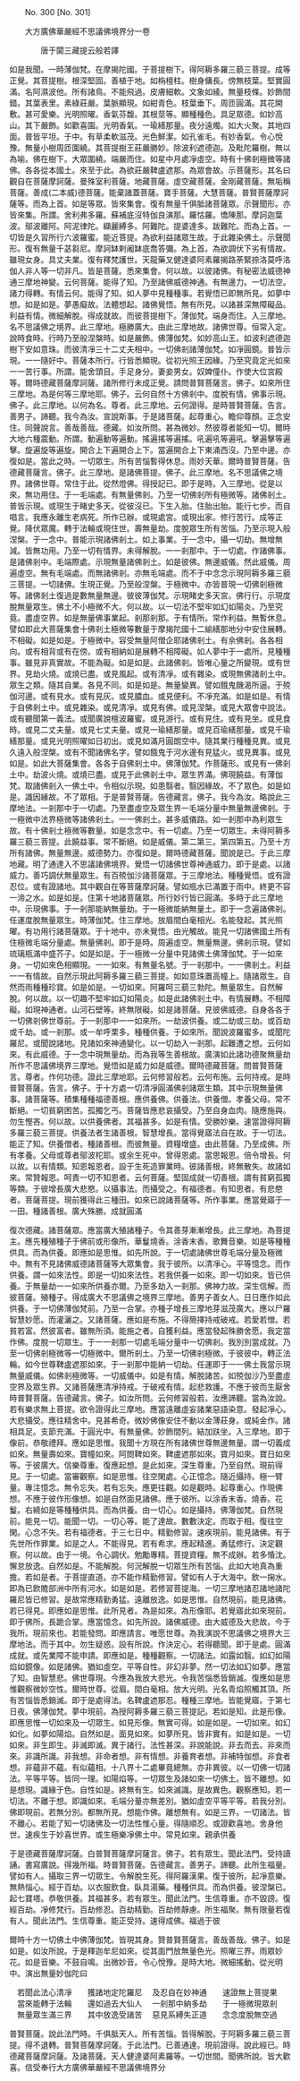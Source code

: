 ﻿　　No. 300 [No. 301]

　　大方廣佛華嚴經不思議佛境界分一卷

　　　　唐于闐三藏提云般若譯


如是我聞。一時薄伽梵。在摩揭陀國。于菩提樹下。得阿耨多羅三藐三菩提。成等正覺。其菩提樹。根深堅固。善植于地。如栴檀柱。樹身傭長。傍無枝葉。堅實圓滿。名阿濕波他。所有諸鳥。不能飛過。皮膚細軟。文象如綾。無量枝條。妙飾間錯。其葉表里。素綠莊嚴。葉脈顯現。如紺青色。枝葉垂下。周匝圓滿。其花開敷。甚可愛樂。光明照曜。香氣芬馥。其根莖等。顯種種色。具足眾德。如妙高山。其下嚴飾。如歡喜園。光明香氣。一瑜繕那量。夜分遠燭。如大火聚。其地四面。普皆平坦。于中。有草柔軟滋茂。光色鮮潔。如孔雀毛。有妙香氣。令心悅豫。無量小樹周匝圍繞。其菩提樹王莊嚴勝妙。除波利遮德迦。及毗陀羅樹。無以為喻。佛在樹下。大眾圍繞。端嚴而住。如星中月處凈虛空。時有十佛剎極微等諸佛。各各從本國土。來至于此。為欲莊嚴鞞盧遮那。為眾會故。示菩薩形。其名曰觀自在菩薩摩訶薩。曼殊室利菩薩。地藏菩薩。虛空藏菩薩。金剛藏菩薩。無垢稱菩薩。善成(二本威)德菩薩。能棄諸蓋菩薩。寶手菩薩。大慧菩薩。普賢菩薩摩訶薩等。而為上首。如是等眾。皆來集會。復有無量千俱胝諸菩薩眾。示聲聞形。亦皆來集。所謂。舍利弗多羅。蘇補底沒特伽良演那。羅怙羅。憍陳那。摩訶迦葉波。鄔波離阿。阿泥律陀。纈麗縛多。阿難陀。提婆達多。跋難陀。而為上首。一切皆是久習所行六波羅蜜。能近菩提。為欲利益諸眾生故。于此雜染佛土。示聲聞形。復有無量千苾芻尼。摩訶缽剌阇缽底喬答彌。為上首。為欲調伏下劣有情故。雖現女身。具丈夫業。復有釋梵護世。天龍藥叉健達婆阿素羅揭路荼緊捺洛莫呼洛伽人非人等一切非凡。皆是菩薩。悉來集會。何以故。以彼諸佛。有秘密法威德神通三摩地神變。云何菩薩。能得了知。乃至諸佛威德神通。有無邊力。一切法空。諸力得轉。有情云何。能得了知。如人夢中見種種事。若覺悟已即無所見。如夢中想。如是如是。夢愚癡故。法體想起。諸佛覺悟。無有所見。以諸甚深無障礙品。利益有情。微細解脫。得成就故。而彼菩提樹下。薄伽梵。端身而住。入三摩地。名不思議佛之境界。此三摩地。極勝廣大。由此三摩地故。諸佛世尊。恒常入定。說時食時。行時乃至般涅槃時。如是嚴飾。佛薄伽梵。如妙高山王。如波利遮德迦樹下安如意珠。而彼清凈三十二丈夫相中。一切佛剎諸薄伽梵。如凈圓鏡。普皆示現。一一隨好中。菩薩本所行。行皆悉顯現。從初光照王因緣。乃至究竟定光如來一一苦行事。所謂。能舍頭目。手足身分。妻妾男女。奴婢僮仆。作使大位宮殿等。爾時德藏菩薩摩訶薩。諸所修行未成正覺。請問普賢菩薩言。佛子。如來所住三摩地。為是何等三摩地耶。佛子。云何自然十方佛剎中。度脫有情。佛事示現。佛子。此三摩地。以何為名。尊者。此三摩地。云何證得。是時普賢菩薩。告言。善男子。諦聽。我今為汝。宣說斯事。于是諸菩薩。起尊重心。瞻仰尊顏。正念安住。同聲說言。善哉善哉。德藏。如汝所問。甚為微妙。然彼尊者能知一切。爾時大地六種震動。所謂。動遍動等遍動。搖遍搖等遍搖。吼遍吼等遍吼。擊遍擊等遍擊。旋遍旋等遍旋。開合上下遍開合上下。當遍開合上下東涌西沒。乃至中邊。亦復如是。當此之時。一切眾生。所有苦惱暫得休息。雨妙天華。爾時普賢菩薩。告德藏菩薩言。佛子。此三摩地。是諸佛菩提。佛子。此三摩地。名不思議佛之境界。諸佛世尊。常住于此。從然燈佛。得授記已。即于是時。入三摩地。從是以來。無功用住。于一毛端處。有無量佛剎。乃至一切佛剎所有極微等。諸佛剎土。普皆示現。或現生于睹史多天。從彼沒已。下生入胎。住胎出胎。能行七步。而自唱言。我應永離生老病死。所作已辦。或現處宮。或現出家。修行苦行。成等正覺。降伏眾魔。轉于法輪或現住世。壽無量劫。度脫眾生所有苦惱。乃至示現入般涅槃。于一念中。普能示現諸佛剎土。如上事業。于一念中。攝一切劫。無增無減。皆無功用。乃至一切有情界。未得解脫。一一剎那中。于一切處。作諸佛事。是諸佛剎中。毛端際處。示現無量諸佛剎土。如是彼佛。無邊威儀。然此威儀。周遍虛空。無有毛端處。而無諸佛剎。亦無毛端處。而不于中念念示現阿耨多羅三藐三菩提。一切諸佛。生現正覺。乃至般涅槃。于極微中。亦皆普現一切佛剎極微等。諸佛剎土復過是數無量無邊。彼彼薄伽梵。示現睹史多天宮。佛行行。示現度脫無量眾生。佛土不小極微不大。何以故。以一切法不堅牢如幻如陽炎。乃至究竟。盡虛空界。如是無量佛事業起。剎那剎那。于有情所。常作利益。無暫休息。譬如即此大菩薩集會十佛剎土極微等數量于摩揭陀國十二緰繕那地分中安住展轉。不相礙。如是如是。于極微中。容受無量阿僧企耶諸佛剎土。有余佛剎。各各相向。或有相背或有在傍。或有相納如是展轉不相障礙。如人夢中于一處所。見種種事。雖見非真實故。不能為礙。如是如是。此諸佛剎。皆唯心量之所變現。或有世界。見劫火燒。或燒已盡。或見風起。或有清凈。或有雜染。或現無佛諸剎土中。眾生之類。隨其自業。各見不同。如是如是。無量變異。譬如餓鬼饑渴所逼。于殑伽河邊。或有見水。或有見灰。或見膿血。或見便利。不凈充滿。如是如是。有情于自佛剎土中。或見雜染。或見清凈。或見有佛。或見涅槃。或見大眾會中說法。或有聽聞第一義法。或聞廣說檀波羅蜜。或見游行。或有見住。或有見坐。或見食時。或見二丈夫量。或見七丈夫量。或見一瑜繕那量。或見百瑜繕那量。或見千瑜繕那量。或見光明照曜如日初出。或見如滿月圓朗空中。隨其業行種種見異。或見久遠入般涅槃。或有不聞諸佛名字。譬如餓鬼于河水邊有見猛火。或見異事。或見如是。如此大菩薩集會。各各于自佛剎土中。佛薄伽梵。作菩薩形。或見有一佛剎土中。劫波火燒。或燒已盡。或見于此佛剎土中。眾生界滿。佛現饒益。有薄伽梵。取諸佛剎入一佛土中。令相似示現。如患翳者。翳因緣故。不了眾色。如是如是。識因緣故。不了眾相。于是普賢菩薩。告德藏言。佛子。我今為汝。略說此三摩地法。一剎那中于一切處。乃至盡虛空及眾生界一毛端分量中無量無邊佛剎。于一極微中法界極微等諸佛剎土。一一佛剎土。甚多威儀路。如一剎那中為利眾生故。有十佛剎土極微等數量。如是念念中。有一切處。乃至一切眾生。未得阿耨多羅三藐三菩提。此饒益事。常不斷絕。如是威儀。第二第三。第四第五。乃至十方所有諸佛。無量無邊。威德勢力。亦復如是。爾時德藏菩薩。聞說是已。于此三摩地藏。明了通達入不思議諸佛境界。覺悟一切諸佛世尊神通威力。即于是處。以諸威力。善巧調伏無量眾生。有百殑伽沙諸菩薩眾。于三摩地法。種種覺悟。或有證忍位。或有證諸地。其中觀自在等菩薩摩訶薩。譬如瓶水已滿置于雨中。終更不容一渧之水。如是如是。住第十地諸菩薩眾。所行妙行皆已圓滿。多時于此三摩地中。示現佛事。于一剎那能納無量劫。于一極微能納無量土。即于一念遍諸佛剎。任運度脫無量眾生。時薄伽梵。住三摩地。放眉間白毫相光。名能發起。其光照曜。有功用行諸菩薩眾。于十地中。亦未覺悟。由光觸故。能見一切諸佛國土所有住極微毛端分量處。無量佛剎。即于是時。周遍虛空。無量無邊。佛剎示現。譬如琉璃瓶滿中盛芥子。如是如是。于一極微一分量中見諸佛土佛薄伽梵。于一如來身。一切如來色相顯現。一一如來。有無量名號。于一剎那中。一一佛剎土。利益一一有情故。自然示現此阿耨多羅三藐三菩提。如如意珠置高幢上。隨諸眾生。自然而雨種種珍寶。如是如是。一切如來。阿羅呵三藐三勃陀。無量眾生。自然解脫。何以故。以一切趣不堅牢如幻如陽炎。如是此諸佛剎土中。有情展轉。不相障礙。如現神通者。山河石壁等。終無限礙。如是諸菩薩。見彼佛威德。自身各各于一切佛剎佛世尊前。于一剎那中一一如來所。一劫波供養。或二劫或三劫。或百劫或千劫。或一剎那。或一牟呼栗多。種種供養。于如來所。聞說波羅蜜多。或聞陀羅尼。或聞說諸地。見諸如來神通變化。以一切劫入一剎那。起難遭之想。云何如來。有此威德。于一念中現無量劫。而為我等生善根故。廣演如此諸功德聚無量劫所作不思議佛境界三摩地。覺悟如是威力如是威德。爾時德藏菩薩。問普賢菩薩言。尊者。作何功德。證此三摩地耶。云何修習般若。云何布施。云何持戒。是時普賢菩薩。告言。佛子。于十方處一切清凈圓滿佛剎諸眾生類。其中示現無量佛事。諸菩薩等。積集種種福德善根。應供養佛。供養法。供養僧。孝養父母。常不斷絕。一切貧窮困苦。孤獨乞丐。菩薩皆應悲哀攝受。乃至自身血肉。隨應施與。勿生慳吝。何以故。以供養佛者。其福甚多。如是有情。受勝妙樂。速當證得阿耨多羅三藐三菩提。供養法者生諸善根。智慧增長。當得覺寤法自在故。于一切法。能正了知。供養僧者。種諸善根。而彼無量。資糧增盛。由此菩薩。乃至成佛。所有孝養。父母或尊者鄔波柁耶。或余生死中。曾得恩處。當思報恩。倍令增長。何以故。以有情類。知恩報恩者。設于生死造罪業時。彼諸善根。終無散失。故諸如來。常贊報恩。呵責一切不知恩者。云何菩薩。堅固成就一切善根。謂有貧窮孤獨等類。于彼增長廣大悲愍。以攝事法。而攝受之。有福德者。有知恩者。有悲愍者。菩薩菩提。現前獲得此三種田。如來已說諸菩薩等。所作事業。應當覺寤于一一田。種諸善根。廣大殊勝。成就圓滿

復次德藏。諸菩薩眾。應當廣大殖諸種子。令其善芽漸漸增長。此三摩地。為菩提主。應先種殖種子于佛前或形像所。華鬘燒香。涂香末香。歌舞音樂。如是等種種供具。而為供養。即應如是思惟。如先所說。于一切處諸佛世尊毛端分量及極微中。無有不見諸佛威德諸菩薩等大眾集會。我于彼所。以清凈心。平等憶念。而作供養。謂一如來法性。即是一切如來法性。若我供養一如來。即一切如來。皆已供養。于無量劫一一如來所供養亦爾。乃至多劫入一剎那。佛神力故。深生信解。而彼菩薩。殖種子。得成廣大不思議佛之境界三摩地。善男子善女人。日日應作如此供養。于一切佛薄伽梵前。乃至一合掌。亦種子增長三摩地芽滋茂廣大。應以尸羅智慧妙愿。而灌灑之。又諸菩薩。應如是布施。不得簡擇持戒破戒。若愛若憎。若貧若富。然彼富者。雖無所須。能施之者。自獲利益。應當發起殊勝舍愿。我定當作佛。度脫一切眾生。于一一剎那一切處毛端分量中一切佛剎。我別別當成就。乃至一切佛剎極微等一切極微中。爾所剎土。乃至一切佛剎極微。于彼彼中。轉正法輪。如今世尊鞞盧遮那如來。于一剎那中能納一切劫。任運即于一一佛土我當示現無量威儀。如佛剎極微等。一切威儀中。如是有情。解脫諸苦。如殑伽沙乃至盡虛空界及眾生界。又諸菩薩應清凈持戒。于破戒有情。起悲救護。不應于彼而生厭舍時普賢菩薩。告德藏言。佛子。如汝所問。云何修習般若。汝應諦聽。當為汝說。若有樂求無上菩提。欲令證得此三摩地。應當遠離虛妄諸業惡語染意。發起凈心。大悲攝受。應往精舍中。見甚希奇。微妙佛像安住不動以金薄莊身。或純金作。諸相具足。支節充滿。于圓光中。有無量佛。妙飾間列。結加趺坐。入三摩地。即于像前。恭敬禮拜。應如是思惟。我聞十方現在所有諸佛世尊無邊無量。謂一切義成如來。無量壽如來。寶幢如來。阿閦鞞如來。鞞盧遮那如來。寶月如來。寶日如來等。于彼廣大。信樂尊重。復應起想。是此如來。深生尊重。乃至自然。現前得見。于一切處。當審觀察。如是思惟。往空閑處。心正憶念。隨近攝持。極一臂量。專注憶念。無令忘失。若有忘失。應更往觀。如是觀時。起尊重心。作現佛想。不應于彼作形像想。如是自然面見諸佛。應于彼所。以涂香末香。燒香。花鬘。右繞如是等種種供具。而為供養。由一切心。如是攝持。佛薄伽梵。自然現前。能見一切。能聞一切。一切心等。能了達故。數數決定。而取于相。復往空閑。心念不失。若有福德者。于三七日中。精勤修習。速疾現前。能見諸佛。有于先世所作罪業。如是之人。不能得見。若有希求。應起精進。勇猛修行。決定觀察。何以故。由于一境。令心調伏。勉勵專精。菩提資糧。無不成辦。若多惛沈。懈怠放逸。自然如是。不能解脫。何況解脫一切眾生所有苦惱。此如大地真為重擔。若如是者。于菩提直道。亦不能作精勤修習。譬如有人于大海中。飲一掬水。即為已飲贍部洲中所有河水。如是如是。若修習菩提海。一切三摩地諸忍諸地諸陀羅尼皆已修習。是故常應精勤勇猛。遠離放逸。如是思惟。自然現前。能見諸佛。若已得見。即應如是思惟。此所見者。為是如來。為形像耶。若覺寤此如來現前。即于佛所。長跪合掌。應當憶念。如先所說。諸佛威德。由大威德及大悲故。今于我所。現前來也。若能發問。即應請言。唯愿世尊。為我演說不思議佛之境界大三摩地法。而于其中。勿生疑惑。設有所說。作決定心。若得聽聞。即于是處。圓滿成就。或先業障不能申請。即應如是。種種觀察。一切諸法。如露如翳。如幻如陽焰如鏡像。如是諸佛。猶如虛空。平等自性。非幻非夢。然一切法如幻如夢。應當了知。由智慧悲。佛世尊現。今應為我放大悲光。令我苦惱悉皆銷滅。復應如是思惟觀察微妙空性。爾時世尊。從眉。間白毫相。放大光明。光名青焰照觸其頂。所有苦惱皆悉銷滅。即于是處得法。名鞞盧遮那忍。種種三摩地。皆能覺寤。于第七日夜。佛薄伽梵。夢中現前。為授阿耨多羅三藐三菩提記。若如是知。此是形像。即應思惟一切如來及一切眾生。如見形像。無實可得。如是如是。一切如來。如幻如化。如夢如陽焰。自然如是。面見如來。如夢所見。皆非實有。如是如是。一切如來。非生即生。非滅即滅。異于諸行。法性甚深。非說能說。非去而去。非來而來。非識所識。非我想。非命者想。非有情想。非養育者想。非補特伽想。非食者想。非蘊非不蘊。有似蘊相。十八界十二處畢竟總無。亦非異彼。以一切佛一切諸法。平等平等。皆同一理。如陽焰等。一切眾生及諸如來一切佛土。皆不離想。如是想現。識緣于色。自性如是。終無有生。如來滅識。是故異色。觀察應知。若一切法。不離于想。即識如來。毛端分量亦無差別。猶如虛空平等平等。若我分別。佛即現前。若無分別。都無所見。想能作佛。離想無有。如是三界。一切諸法。皆不離心。若能了知一切諸佛及一切法性惟心量。得隨順忍。或證歡喜地。舍身他世。速疾生于妙喜世界。或生極樂凈佛土中。常見如來。親承供養

于是德藏菩薩摩訶薩。白普賢菩薩摩訶薩言。佛子。若有眾生。聞此法門。受持讀誦。書寫廣說。得幾所福。時普賢菩薩。告德藏言。善男子。諦聽。此所生福量。譬如有人。攝取三界一切眾生。令解脫生死。得阿羅漢果。復于彼所。起凈意樂。無熱惱心。經于百劫。以衣服飲食。臥具湯藥。種種供具。而為供養。彼涅槃已。起七寶塔。恭敬供養。其福甚多。若有眾生。聞此法門。生信尊重。亦不毀謗。復經百劫。凈修梵行。百劫修忍。百劫精勤。百劫修靜慮。所生福聚。無有限量若復有人。聞此法門。生信尊重。能正受持。速得成佛。福過于彼

爾時十方一切佛土中佛薄伽梵。皆現其身。贊普賢菩薩言。善哉善哉。佛子。如是如是。如汝所說。于是釋迦牟尼如來。從其面門放無量色光。照曜三界。雨眾妙花。如是音樂。不鼓自鳴。出微妙音。令心悅豫。是時大地。微細搖動。從光明中。演出無量妙伽陀曰


　若聞此法心清凈　　獲諸地定陀羅尼
　及忍自在妙神通　　速證無上菩提果
　當來能轉于法輪　　還如過去大仙人
　一剎那中納多劫　　于一極微現眾剎
　無量眾生滿三界　　其中放逸受諸苦
　惡見系縛失正道　　念念度脫無空過　

普賢菩薩。說此法門時。千俱胝天人。所有苦惱。皆得解脫。于阿耨多羅三藐三菩提。得不退轉。普賢菩薩摩訶薩。于此法門。已善通達。現前證得。說此經已。時德藏菩薩摩訶薩。及諸菩薩。天人健達婆阿素羅等。一切世間。聞佛所說。皆大歡喜。信受奉行大方廣佛華嚴經不思議佛境界分
